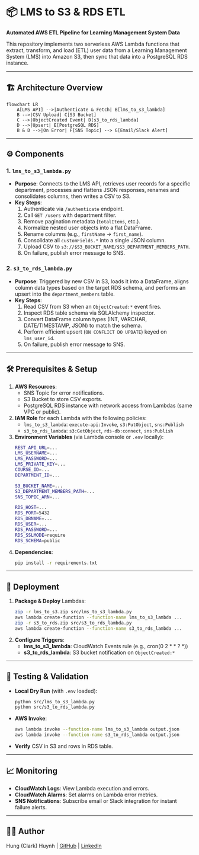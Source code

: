 # 📦 LMS to S3 & RDS ETL

**Automated AWS ETL Pipeline for Learning Management System Data**

This repository implements two serverless AWS Lambda functions that extract, transform, and load (ETL) user data from a Learning Management System (LMS) into Amazon S3, then sync that data into a PostgreSQL RDS instance.

---
## 🏗️ Architecture Overview

```mermaid
flowchart LR
    A[LMS API] -->|Authenticate & Fetch| B[lms_to_s3_lambda]
    B -->|CSV Upload| C[S3 Bucket]
    C -->|ObjectCreated Event| D[s3_to_rds_lambda]
    D -->|Upsert| E[PostgreSQL RDS]
    B & D -->|On Error| F[SNS Topic] --> G[Email/Slack Alert]
```

---
## ⚙️ Components

### 1. `lms_to_s3_lambda.py`
- **Purpose**: Connects to the LMS API, retrieves user records for a specific department, processes and flattens JSON responses, renames and consolidates columns, then writes a CSV to S3.
- **Key Steps**:
  1. Authenticate via `/authenticate` endpoint.
  2. Call `GET /users` with department filter.
  3. Remove pagination metadata (`totalItems`, etc.).
  4. Normalize nested user objects into a flat DataFrame.
  5. Rename columns (e.g., `firstName` → `first_name`).
  6. Consolidate all `customFields.*` into a single JSON column.
  7. Upload CSV to `s3://$S3_BUCKET_NAME/$S3_DEPARTMENT_MEMBERS_PATH`.
  8. On failure, publish error message to SNS.

### 2. `s3_to_rds_lambda.py`
- **Purpose**: Triggered by new CSV in S3, loads it into a DataFrame, aligns column data types based on the target RDS schema, and performs an upsert into the `department_members` table.
- **Key Steps**:
  1. Read CSV from S3 when an `ObjectCreated:*` event fires.
  2. Inspect RDS table schema via SQLAlchemy inspector.
  3. Convert DataFrame column types (INT, VARCHAR, DATE/TIMESTAMP, JSON) to match the schema.
  4. Perform efficient upsert (`ON CONFLICT DO UPDATE`) keyed on `lms_user_id`.
  5. On failure, publish error message to SNS.

---
## 🛠️ Prerequisites & Setup

1. **AWS Resources**:
   - SNS Topic for error notifications.
   - S3 Bucket to store CSV exports.
   - PostgreSQL RDS instance with network access from Lambdas (same VPC or public).
2. **IAM Role** for each Lambda with the following policies:
   - `lms_to_s3_lambda`: `execute-api:Invoke`, `s3:PutObject`, `sns:Publish`
   - `s3_to_rds_lambda`: `s3:GetObject`, `rds-db:connect`, `sns:Publish`
3. **Environment Variables** (via Lambda console or `.env` locally):
   ```bash
   REST_API_URL=...
   LMS_USERNAME=...
   LMS_PASSWORD=...
   LMS_PRIVATE_KEY=...
   COURSE_ID=...
   DEPARTMENT_ID=...

   S3_BUCKET_NAME=...
   S3_DEPARTMENT_MEMBERS_PATH=...
   SNS_TOPIC_ARN=...

   RDS_HOST=...
   RDS_PORT=5432
   RDS_DBNAME=...
   RDS_USER=...
   RDS_PASSWORD=...
   RDS_SSLMODE=require
   RDS_SCHEMA=public
   ```
4. **Dependencies**:
   ```bash
   pip install -r requirements.txt
   ```

---
## 🚀 Deployment

1. **Package & Deploy** Lambdas:
   ```bash
   zip -r lms_to_s3.zip src/lms_to_s3_lambda.py
   aws lambda create-function --function-name lms_to_s3_lambda ...
   zip -r s3_to_rds.zip src/s3_to_rds_lambda.py
   aws lambda create-function --function-name s3_to_rds_lambda ...
   ```
2. **Configure Triggers**:
   - **lms_to_s3_lambda**: CloudWatch Events rule (e.g., cron(0 2 * * ? *))
   - **s3_to_rds_lambda**: S3 bucket notification on `ObjectCreated:*`

---
## 🧪 Testing & Validation

- **Local Dry Run** (with `.env` loaded):
  ```bash
  python src/lms_to_s3_lambda.py
  python src/s3_to_rds_lambda.py
  ```
- **AWS Invoke**:
  ```bash
  aws lambda invoke --function-name lms_to_s3_lambda output.json
  aws lambda invoke --function-name s3_to_rds_lambda output.json
  ```
- **Verify** CSV in S3 and rows in RDS table.

---
## 📈 Monitoring

- **CloudWatch Logs**: View Lambda execution and errors.
- **CloudWatch Alarms**: Set alarms on Lambda error metrics.
- **SNS Notifications**: Subscribe email or Slack integration for instant failure alerts.

---
## 👨‍💻 Author

Hung (Clark) Huynh | [GitHub](https://github.com/huynhhoachung) | [LinkedIn](https://linkedin.com/in/hung-huynh-71808b1ba)
